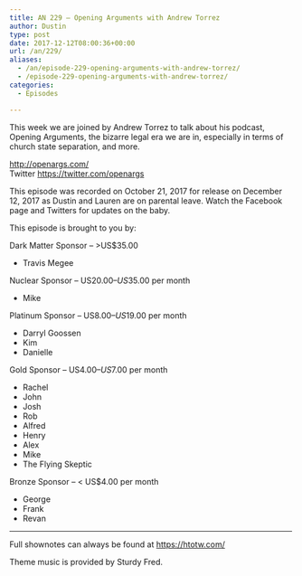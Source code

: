```yaml
---
title: AN 229 – Opening Arguments with Andrew Torrez
author: Dustin
type: post
date: 2017-12-12T08:00:36+00:00
url: /an/229/
aliases:
  - /an/episode-229-opening-arguments-with-andrew-torrez/
  - /episode-229-opening-arguments-with-andrew-torrez/
categories:
  - Episodes

---
```

<div id="buzzsprout-player-10552880"></div><script src="https://www.buzzsprout.com/1983601/10552880-episode-229-opening-arguments-with-andrew-torrez.js?container_id=buzzsprout-player-10552880&player=small" type="text/javascript" charset="utf-8"></script>
  
This week we are joined by Andrew Torrez to talk about his podcast, Opening Arguments, the bizarre legal era we are in, especially in terms of church state separation, and more.
<!--more-->
<http://openargs.com/>  
Twitter <https://twitter.com/openargs>

This episode was recorded on October 21, 2017 for release on December 12, 2017 as Dustin and Lauren are on parental leave. Watch the Facebook page and Twitters for updates on the baby.

This episode is brought to you by:

Dark Matter Sponsor – >US$35.00  
* Travis Megee  

Nuclear Sponsor – US$20.00 – US$35.00 per month  
* Mike  

Platinum Sponsor – US$8.00 – US$19.00 per month  
* Darryl Goossen  
* Kim  
* Danielle  

Gold Sponsor – US$4.00 – US$7.00 per month  
* Rachel  
* John  
* Josh  
* Rob  
* Alfred  
* Henry  
* Alex  
* Mike  
* The Flying Skeptic  

Bronze Sponsor – < US$4.00 per month  
* George  
* Frank  
* Revan

<hr width="500" />

Full shownotes can always be found at <https://htotw.com/>  

Theme music is provided by Sturdy Fred.